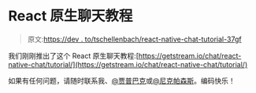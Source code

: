 # React 原生聊天教程

> 原文:[https://dev . to/tschellenbach/react-native-chat-tutorial-37gf](https://dev.to/tschellenbach/react-native-chat-tutorial-37gf)

我们刚刚推出了这个 React 原生聊天教程:[https://getstream.io/chat/react-native-chat/tutorial/](https://getstream.io/chat/react-native-chat/tutorial/)

如果有任何问题，请随时联系我、[@贾普巴克](https://dev.to/jaapbakker)或[@尼克帕森斯](https://dev.to/nickparsons)。编码快乐！